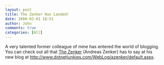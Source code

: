 ```yaml
---
layout: post
title: The Zenker Has Landed!
date: 2008-02-01 18:51
author: John
comments: true
categories: [All]
---
```

A&nbsp;very talented former colleague of mine has entered the world of blogging. You can check out all that <A href="http://www.dotnetjunkies.com/WebLog/azenker/default.aspx">The Zenker</A> (Andreas Zenker) has to say at his new blog at <A href="http://www.dotnetjunkies.com/WebLog/azenker/default.aspx">http://www.dotnetjunkies.com/WebLog/azenker/default.aspx</A>.

